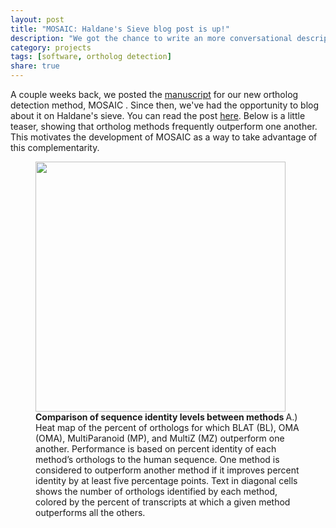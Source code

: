 ```yaml
---
layout: post
title: "MOSAIC: Haldane's Sieve blog post is up!"
description: "We got the chance to write an more conversational description of our new tool."
category: projects
tags: [software, ortholog detection]
share: true
---
```


A couple weeks back, we posted the [manuscript](http://arxiv.org/abs/1309.2319) for our new ortholog detection method, MOSAIC . Since then, we've had the opportunity to blog about it on Haldane's sieve. You can read the post [here](http://haldanessieve.org/2013/10/21/author-post-a-mosaic-of-methods-improving-ortholog-detection-through-integration-of-algorithmic-diversity/). Below is a little teaser, showing that ortholog methods frequently outperform one another. This motivates the development of MOSAIC as a way to take advantage of this complementarity.

<figure>
    <img src="{{ site.url }}/images/PairwiseHeatMap_Blues_pluslab_neworder.png"  HEIGHT="400" WIDTH="400" BORDER="0" ALIGN="middle">
    <figcaption><b>Comparison of sequence identity levels between methods </b> A.) Heat map of the percent of orthologs for which BLAT (BL), OMA (OMA), MultiParanoid (MP), and MultiZ (MZ) outperform one another. Performance is based on percent identity of each method’s orthologs to the human sequence. One method is considered to outperform another method if it improves percent identity by at least five percentage points. Text in diagonal cells shows the number of orthologs identified by each method, colored by the percent of transcripts at which a given method outperforms all the others.</figcaption>
</figure>

